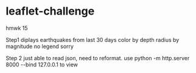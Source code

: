 # leaflet-challenge
hmwk 15

Step1
diplays earthquakes from last 30 days
color by depth
radius by magnitude
no legend sorry

Step 2 
just able to read json, need to reformat.
use python -m http.server 8000 --bind 127.0.0.1
to view